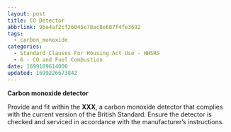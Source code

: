 ```yaml
---
layout: post
title: CO Detector
abbrlink: 96a4af2cf26045c78ac8e687f4fe3692
tags:
  - carbon_monoxide
categories:
  - Standard Clauses For Housing Act Use - HHSRS
  - 6 - CO and Fuel Combustion
date: 1699189614000
updated: 1699226673842
---
```


**Carbon monoxide detector**

Provide and fit within the **XXX**, a carbon monoxide detector that complies with the current version of the British Standard. Ensure the detector is checked and serviced in accordance with the manufacturer’s instructions.
